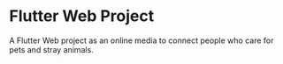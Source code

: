 # Flutter Web Project

A Flutter Web project as an online media to connect people who care for pets and stray animals.

